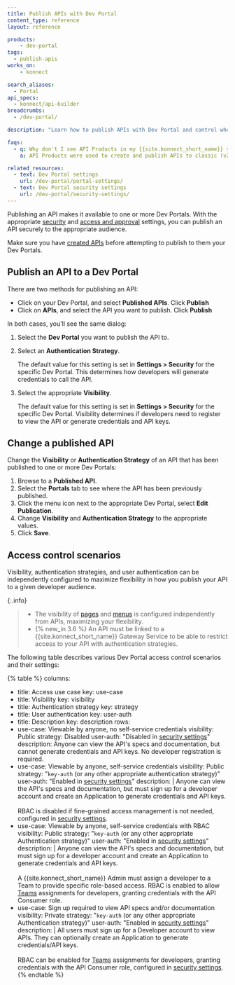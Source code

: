 ```yaml
---
title: Publish APIs with Dev Portal
content_type: reference
layout: reference

products:
    - dev-portal
tags:
  - publish-apis
works_on:
    - konnect

search_aliases:
  - Portal
api_specs:
  - konnect/api-builder
breadcrumbs:
  - /dev-portal/

description: "Learn how to publish APIs with Dev Portal and control who can see published APIs."

faqs:
  - q: Why don't I see API Products in my {{site.konnect_short_name}} sidebar?
    a: API Products were used to create and publish APIs to classic (v2) Dev Portals. When the new (v3) Dev Portal was released, API Products was removed from the sidebar navigation of any {{site.konnect_short_name}} organization that didn't have an existing API product. If you want to create and publish APIs, you can create a new (v3) Dev Portal. To get started, see [Automate your API catalog with Dev Portal](/how-to/automate-api-catalog/).

related_resources:
  - text: Dev Portal settings
    url: /dev-portal/portal-settings/
  - text: Dev Portal security settings
    url: /dev-portal/security-settings/
---
```


Publishing an API makes it available to one or more Dev Portals. 
With the appropriate [security](/dev-portal/security-settings/) and [access and approval](/dev-portal/self-service/) settings, you can publish an API securely to the appropriate audience.

Make sure you have [created APIs](/dev-portal/apis/) before attempting to publish to them your Dev Portals.

## Publish an API to a Dev Portal

There are two methods for publishing an API:
* Click on your Dev Portal, and select **Published APIs**. Click **Publish**
* Click on **APIs**, and select the API you want to publish. Click **Publish**

In both cases, you'll see the same dialog:

1. Select the **Dev Portal** you want to publish the API to.
2. Select an **Authentication Strategy**. 

   The default value for this setting is set in **Settings > Security** for the specific Dev Portal. 
   This determines how developers will generate credentials to call the API.

3. Select the appropriate **Visibility**. 
  
   The default value for this setting is set in **Settings > Security** for the specific Dev Portal. 
   Visibility determines if developers need to register to view the API or generate credentials and API keys. 

## Change a published API

Change the **Visibility** or **Authentication Strategy** of an API that has been published to one or more Dev Portals:

1. Browse to a **Published API**.
2. Select the **Portals** tab to see where the API has been previously published.
3. Click the menu icon next to the appropriate Dev Portal, select **Edit Publication**.
4. Change **Visibility** and **Authentication Strategy** to the appropriate values.
5. Click **Save**.

## Access control scenarios

Visibility, authentication strategies, and user authentication can be independently configured to maximize flexibility in how you publish your API to a given developer audience. 

{:.info}
> * The visibility of [pages](/dev-portal/pages-and-content/) and [menus](/dev-portal/portal-customization/) is configured independently from APIs, maximizing your flexibility.
> * {% new_in 3.6 %} An API must be linked to a {{site.konnect_short_name}} Gateway Service to be able to restrict access to your API with authentication strategies.

The following table describes various Dev Portal access control scenarios and their settings:

<!--vale off-->
{% table %}
columns:
  - title: Access use case
    key: use-case
  - title: Visibility
    key: visibility
  - title: Authentication strategy
    key: strategy
  - title: User authentication
    key: user-auth
  - title: Description
    key: description
rows:
  - use-case: Viewable by anyone, no self-service credentials
    visibility: Public
    strategy: Disabled
    user-auth: "Disabled in [security settings](/dev-portal/security-settings/)"
    description: Anyone can view the API's specs and documentation, but cannot generate credentials and API keys. No developer registration is required.
  - use-case: Viewable by anyone, self-service credentials
    visibility: Public
    strategy: "`key-auth` (or any other appropriate authentication strategy)"
    user-auth: "Enabled in [security settings](/dev-portal/security-settings/)"
    description: |
      Anyone can view the API's specs and documentation, but must sign up for a developer account and create an Application to generate credentials and API keys. 
      <br><br>
      RBAC is disabled if fine-grained access management is not needed, configured in [security settings](/dev-portal/security-settings/).
  - use-case: Viewable by anyone, self-service credentials with RBAC
    visibility: Public
    strategy: "`key-auth` (or any other appropriate Authentication strategy)"
    user-auth: "Enabled in [security settings](/dev-portal/security-settings/)"
    description: |
      Anyone can view the API's specs and documentation, but must sign up for a developer account and create an Application to generate credentials and API keys. 
        <br><br>
        A {{site.konnect_short_name}} Admin must assign a developer to a Team to provide specific role-based access. RBAC is enabled to allow [Teams](/dev-portal/access-and-approval) assignments for developers, granting credentials with the API Consumer role.
  - use-case: Sign up required to view API specs and/or documentation
    visibility: Private
    strategy: "`key-auth` (or any other appropriate Authentication strategy)"
    user-auth: "Enabled in [security settings](/dev-portal/security-settings/)"
    description: |
      All users must sign up for a Developer account to view APIs. They can optionally create an Application to generate credentials/API keys. 
      <br><br>
      RBAC can be enabled for [Teams](/dev-portal/access-and-approval) assignments for developers, granting credentials with the API Consumer role, configured in [security settings](/dev-portal/security-settings/).
{% endtable %}
<!--vale on-->
